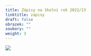 ```yaml
---
title: Zápisy na školní rok 2022/23
linktitle: zapisy
draft: false
obrazek: ""
soubory: ""
weight: 3
---
```



![](/assets/media/zapisy_22_23-72-24-in-14-3-cm-.jpg)